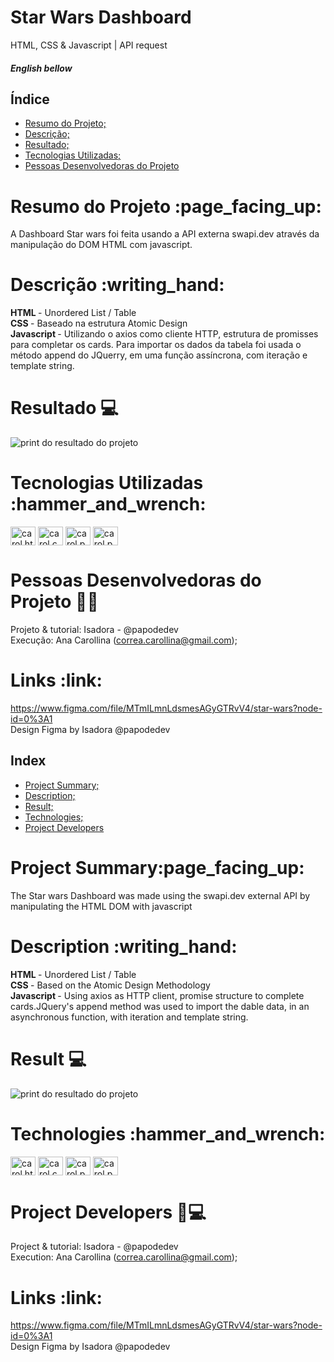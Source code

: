 # Star Wars Dashboard
HTML, CSS &amp; Javascript | API request <br>
<h5>English bellow</h5>

## Índice

* [Resumo do Projeto;](#Resumo-do-Projeto) 
* [Descrição;](#Descrição)
* [Resultado;](#Resultado)
* [Tecnologias Utilizadas;](#Tecnologias-Utilizadas)
* [Pessoas Desenvolvedoras do Projeto](#Pessoas-Desenvolvedoras-do-Projeto)

##

<h1>Resumo do Projeto :page_facing_up: </h1> 

A Dashboard Star wars foi feita usando a API externa swapi.dev através da manipulação do DOM HTML com javascript. 

<h1>Descrição :writing_hand: </h1> 

<b> HTML </b> - Unordered List / Table <br>
<b> CSS </b> - Baseado na estrutura Atomic Design <br>
<b> Javascript </b> - Utilizando o axios como cliente HTTP, estrutura de promisses para completar os cards. Para importar os dados da tabela foi usada o método append do JQuerry, em uma função assíncrona, com iteração e template string.


<h1> Resultado 💻 </h1> 

![print do resultado do projeto](https://i.imgur.com/yhJfW2B.png)

<h1> Tecnologias Utilizadas :hammer_and_wrench: </h1> 

<div style='text-align:left'>
<img align="center" alt="carol.html5" height="30" width="40" src="https://cdn.jsdelivr.net/gh/devicons/devicon/icons/html5/html5-original.svg" /> <img align="center" alt="carol.css3" height="30" width="40" src="https://cdn.jsdelivr.net/gh/devicons/devicon/icons/css3/css3-original.svg" /> <img align="center" alt="carol.photoshop" height="30" width="40" src="https://cdn.jsdelivr.net/gh/devicons/devicon/icons/javascript/javascript-plain.svg" /> <img align="center" alt="carol.photoshop" height="30" width="40" src="https://cdn.jsdelivr.net/gh/devicons/devicon/icons/jquery/jquery-original.svg" /> </div>


<h1>Pessoas Desenvolvedoras do Projeto 👩‍💻 </h1>  

Projeto & tutorial: Isadora - @papodedev <br>
Execução: Ana Carollina (correa.carollina@gmail.com);

<h1> Links :link: </h1> 

https://www.figma.com/file/MTmILmnLdsmesAGyGTRvV4/star-wars?node-id=0%3A1 <br>
Design Figma by Isadora @papodedev

##
##


## Index

* [Project Summary;](#Project-Summary) 
* [Description;](#Description)
* [Result;](#Result)
* [Technologies;](#Technologies)
* [Project Developers](#Project-Developers)

##

<h1> Project Summary:page_facing_up: </h1> 

The Star wars Dashboard was made using the swapi.dev external API by manipulating the HTML DOM with javascript
<h1>Description :writing_hand: </h1> 

<b> HTML </b> - Unordered List / Table <br>
<b> CSS </b> - Based on the Atomic Design Methodology <br>
<b> Javascript </b> - Using axios as HTTP client, promise structure to complete cards.JQuery's append method was used to import the dable data, in an asynchronous function, with iteration and template string.


<h1> Result 💻 </h1> 

![print do resultado do projeto](https://i.imgur.com/yhJfW2B.png)

<h1> Technologies :hammer_and_wrench: </h1> 

<div style='text-align:left'>
<img align="center" alt="carol.html5" height="30" width="40" src="https://cdn.jsdelivr.net/gh/devicons/devicon/icons/html5/html5-original.svg" /> <img align="center" alt="carol.css3" height="30" width="40" src="https://cdn.jsdelivr.net/gh/devicons/devicon/icons/css3/css3-original.svg" /> <img align="center" alt="carol.photoshop" height="30" width="40" src="https://cdn.jsdelivr.net/gh/devicons/devicon/icons/javascript/javascript-plain.svg" /> <img align="center" alt="carol.photoshop" height="30" width="40" src="https://cdn.jsdelivr.net/gh/devicons/devicon/icons/jquery/jquery-original.svg" /> </div>


<h1>Project Developers 👩💻 </h1>  

Project & tutorial: Isadora - @papodedev <br>
Execution: Ana Carollina (correa.carollina@gmail.com);

<h1> Links :link: </h1> 

https://www.figma.com/file/MTmILmnLdsmesAGyGTRvV4/star-wars?node-id=0%3A1 <br>
Design Figma by Isadora @papodedev
